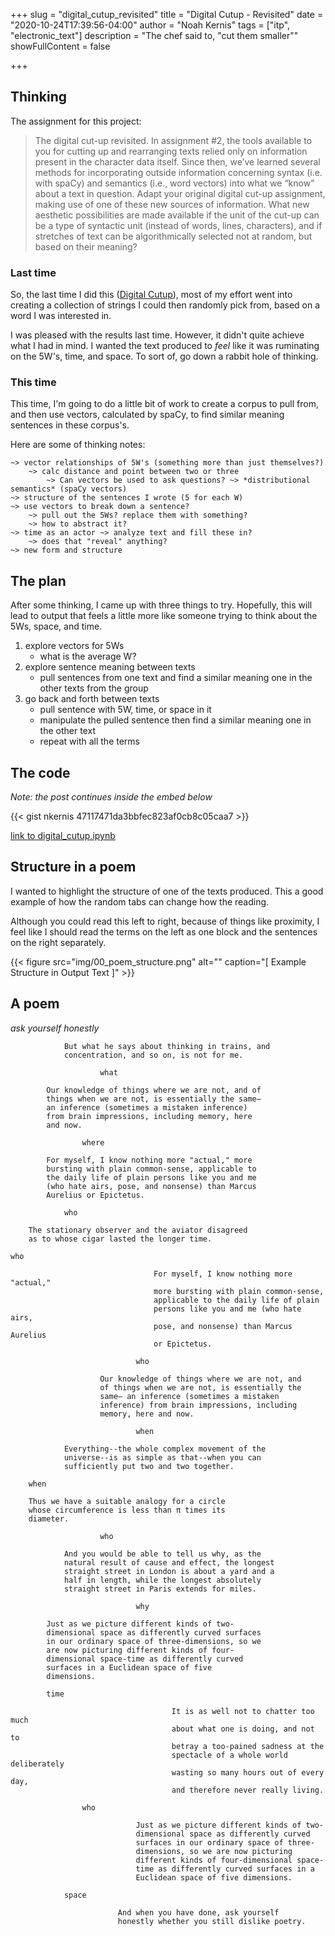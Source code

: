 +++
slug = "digital_cutup_revisited"
title = "Digital Cutup - Revisited"
date = "2020-10-24T17:39:56-04:00"
author = "Noah Kernis"
tags = ["itp", "electronic_text"]
description = "The chef said to, \"cut them smaller\""
showFullContent = false

+++

## Thinking

The assignment for this project:

> The digital cut-up revisited. In assignment #2, the tools available to you for cutting up and rearranging texts relied only on information present in the character data itself. Since then, we’ve learned several methods for incorporating outside information concerning syntax (i.e. with spaCy) and semantics (i.e., word vectors) into what we “know” about a text in question. Adapt your original digital cut-up assignment, making use of one of these new sources of information. What new aesthetic possibilities are made available if the unit of the cut-up can be a type of syntactic unit (instead of words, lines, characters), and if stretches of text can be algorithmically selected not at random, but based on their meaning?

### Last time

So, the last time I did this ([Digital Cutup](https://blog.noahkernis.com/posts/itp/fall_2020/electronic_text/digital_cutup/)), most of my effort went into creating a collection of strings I could then randomly pick from, based on a word I was interested in. 

I was pleased with the results last time. However, it didn't quite achieve what I had in mind. I wanted the text produced to *feel* like it was ruminating on the 5W's, time, and space. To sort of, go down a rabbit hole of thinking.

### This time

This time, I'm going to do a little bit of work to create a corpus to pull from, and then use vectors, calculated by spaCy, to find similar meaning sentences in these corpus's.

Here are some of thinking notes:

```
~> vector relationships of 5W's (something more than just themselves?)
    ~> calc distance and point between two or three 
        ~> Can vectors be used to ask questions? ~> *distributional semantics* (spaCy vectors)
~> structure of the sentences I wrote (5 for each W)
~> use vectors to break down a sentence?
    ~> pull out the 5Ws? replace them with something?
    ~> how to abstract it?
~> time as an actor ~> analyze text and fill these in?
    ~> does that "reveal" anything?
~> new form and structure
```

## The plan

After some thinking, I came up with three things to try. Hopefully, this will lead to output that feels a little more like someone trying to think about the 5Ws, space, and time. 

1. explore vectors for 5Ws
    - what is the average W?
2. explore sentence meaning between texts
    - pull sentences from one text and find a similar meaning one in the other texts from the group
3. go back and forth between texts
    - pull sentence with 5W, time, or space in it
    - manipulate the pulled sentence then find a similar meaning one in the other text
    - repeat with all the terms

## The code

*Note: the post continues inside the embed below*

{{< gist nkernis 47117471da3bbfec823af0cb8c05caa7 >}}

[link to digital_cutup.ipynb](https://gist.github.com/nkernis/47117471da3bbfec823af0cb8c05caa7)

## Structure in a poem

I wanted to highlight the structure of one of the texts produced. This a good example of how the random tabs can change how the reading.

Although you could read this left to right, because of things like proximity, I feel like I should read the terms on the left as one block and the sentences on the right separately.

{{< figure src="img/00_poem_structure.png" alt="" caption="[ Example Structure in Output Text ]" >}}

## A poem

*ask yourself honestly*

```
			But what he says about thinking in trains, and
			concentration, and so on, is not for me.

					what

		Our knowledge of things where we are not, and of
		things when we are not, is essentially the same—
		an inference (sometimes a mistaken inference)
		from brain impressions, including memory, here
		and now.

				where

		For myself, I know nothing more "actual," more
		bursting with plain common-sense, applicable to
		the daily life of plain persons like you and me
		(who hate airs, pose, and nonsense) than Marcus
		Aurelius or Epictetus.

			who

	The stationary observer and the aviator disagreed
	as to whose cigar lasted the longer time.

who

								For myself, I know nothing more "actual,"
								more bursting with plain common-sense,
								applicable to the daily life of plain
								persons like you and me (who hate airs,
								pose, and nonsense) than Marcus Aurelius
								or Epictetus.

							who

					Our knowledge of things where we are not, and
					of things when we are not, is essentially the
					same— an inference (sometimes a mistaken
					inference) from brain impressions, including
					memory, here and now.

							when

			Everything--the whole complex movement of the
			universe--is as simple as that--when you can
			sufficiently put two and two together.

	when

	Thus we have a suitable analogy for a circle
	whose circumference is less than π times its
	diameter.

					who

			And you would be able to tell us why, as the
			natural result of cause and effect, the longest
			straight street in London is about a yard and a
			half in length, while the longest absolutely
			straight street in Paris extends for miles.

							why

		Just as we picture different kinds of two-
		dimensional space as differently curved surfaces
		in our ordinary space of three-dimensions, so we
		are now picturing different kinds of four-
		dimensional space-time as differently curved
		surfaces in a Euclidean space of five
		dimensions.

		time

									It is as well not to chatter too much
									about what one is doing, and not to
									betray a too-pained sadness at the
									spectacle of a whole world deliberately
									wasting so many hours out of every day,
									and therefore never really living.

				who

							Just as we picture different kinds of two-
							dimensional space as differently curved
							surfaces in our ordinary space of three-
							dimensions, so we are now picturing
							different kinds of four-dimensional space-
							time as differently curved surfaces in a
							Euclidean space of five dimensions.

			space

						And when you have done, ask yourself
						honestly whether you still dislike poetry.
```
